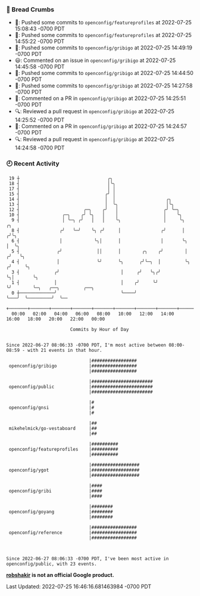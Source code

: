 ### 🍞 Bread Crumbs

 * 🚢: Pushed some commits to `openconfig/featureprofiles` at 2022-07-25 15:08:43 -0700 PDT
 * 🚢: Pushed some commits to `openconfig/featureprofiles` at 2022-07-25 14:55:22 -0700 PDT
 * 🚢: Pushed some commits to `openconfig/gribigo` at 2022-07-25 14:49:19 -0700 PDT
 * 😃: Commented on an issue in `openconfig/gribigo` at 2022-07-25 14:45:58 -0700 PDT
 * 🚢: Pushed some commits to `openconfig/gribigo` at 2022-07-25 14:44:50 -0700 PDT
 * 🚢: Pushed some commits to `openconfig/gribigo` at 2022-07-25 14:27:58 -0700 PDT
 * 💬: Commented on a PR in  `openconfig/gribigo` at 2022-07-25 14:25:51 -0700 PDT
 * 🔍: Reviewed a pull request in  `openconfig/gribigo` at 2022-07-25 14:25:52 -0700 PDT
 * 💬: Commented on a PR in  `openconfig/gribigo` at 2022-07-25 14:24:57 -0700 PDT
 * 🔍: Reviewed a pull request in  `openconfig/gribigo` at 2022-07-25 14:24:58 -0700 PDT

### 🕘 Recent Activity
```
 19 ┼                                 ╭╮
 18 ┤                                 │╰╮
 17 ┤                                 │ │
 15 ┤                                ╭╯ │
 14 ┤                                │  │                   ╭╮
 13 ┤                                │  ╰╮                  │╰╮
 12 ┤                        ╭─╮    ╭╯   │                 ╭╯ ╰─╮
 10 ┤                ╭─╮    ╭╯ ╰╮   │    │                 │    ╰╮
  9 ┤                │ ╰─╮ ╭╯   │   │    ╰╮                │     ╰╮      ╭╮
  8 ┤               ╭╯   ╰─╯    ╰╮ ╭╯     │               ╭╯      │     ╭╯╰╮
  6 ┤               │            ╰╮│      │               │       ╰╮    │  ╰╮
  5 ┤              ╭╯             ││      │        ╭╮    ╭╯        │   ╭╯   ╰╮
  4 ┤              │              ╰╯      ╰╮      ╭╯╰─╮  │         ╰╮ ╭╯     ╰╮
  3 ┤             ╭╯                       │     ╭╯   ╰╮╭╯          ╰╮│       ╰╮
  1 ┤             │                        │    ╭╯     ╰╯            ╰╯        ╰─╮   ╭──╮         ╭──╮
  0 ┼─────────────╯                        ╰────╯                                ╰───╯  ╰─────────╯  ╰──
    +───────+───────+───────+───────+───────+───────+───────+───────+───────+───────+───────+───────+────
  00:00   02:00   04:00   06:00   08:00   10:00   12:00   14:00   16:00   18:00   20:00   22:00   00:00   

						Commits by Hour of Day


Since 2022-06-27 08:06:33 -0700 PDT, I'm most active between 08:00-08:59 - with 21 events in that hour.

```



```
                               |#################
 openconfig/gribigo            |#################
                               |#################

                               |#######################
 openconfig/public             |#######################
                               |#######################

                               |#
 openconfig/gnsi               |#
                               |#

                               |##
 mikehelmick/go-vestaboard     |##
                               |##

                               |##########
 openconfig/featureprofiles    |##########
                               |##########

                               |##################
 openconfig/ygot               |##################
                               |##################

                               |####
 openconfig/gribi              |####
                               |####

                               |########
 openconfig/goyang             |########
                               |########

                               |#################
 openconfig/reference          |#################
                               |#################



Since 2022-06-27 08:06:33 -0700 PDT, I've been most active in openconfig/public, with 23 events.

```
**[robshakir](mailto:robjs@google.com) is not an official Google product.**  


Last Updated: 2022-07-25 16:46:16.681463984 -0700 PDT
